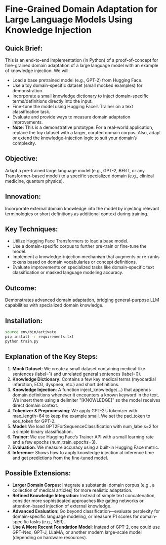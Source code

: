 # Fine-Grained Domain Adaptation for Large Language Models Using Knowledge Injection

## Quick Brief:
This is an end-to-end implementation (in Python) of a proof-of-concept for fine-grained domain adaptation of a large language model with an example of knowledge injection. We will:

- Load a base pretrained model (e.g., GPT-2) from Hugging Face.
- Use a toy domain-specific dataset (small mocked examples) for demonstration.
- Incorporate a small knowledge dictionary to inject domain-specific terms/definitions directly into the input.
- Fine-tune the model using Hugging Face’s Trainer on a text classification task.
- Evaluate and provide ways to measure domain adaptation improvements.
- **Note**: This is a demonstrative prototype. For a real-world application, replace the toy dataset with a larger, curated domain corpus. Also, adapt or extend the knowledge-injection logic to suit your domain’s complexity.

## Objective: 
Adapt a pre-trained large language model (e.g., GPT-2, BERT, or any Transformer-based model) to a specific specialized domain (e.g., clinical medicine, quantum physics).

## Innovation: 
Incorporate external domain knowledge into the model by injecting relevant terminologies or short definitions as additional context during training.

## Key Techniques:
- Utilize Hugging Face Transformers to load a base model.
- Use a domain-specific corpus to further pre-train or fine-tune the model.
- Implement a knowledge-injection mechanism that augments or re-ranks tokens based on domain vocabularies or concept definitions.
- Evaluate improvements on specialized tasks like domain-specific text classification or masked language modeling accuracy.

## Outcome: 
Demonstrates advanced domain adaptation, bridging general-purpose LLM capabilities with specialized domain knowledge.

## Installation:
```bash
source env/bin/activate
pip install -r requirements.txt
python train.py
```

## Explanation of the Key Steps:
1. **Mock Dataset**: We create a small dataset containing medical-like sentences (label=1) and unrelated general sentences (label=0).
2. **Knowledge Dictionary**: Contains a few key medical terms (myocardial infarction, ECG, dyspnea, etc.) and short definitions.
3. **Knowledge Injection**: A function inject_knowledge(...) that appends domain definitions whenever it encounters a known keyword in the text. We insert them using a delimiter "[KNOWLEDGE]" so the model receives direct domain context.
4. **Tokenizer & Preprocessing**: We apply GPT-2’s tokenizer with max_length=64 to keep the example small. We set the pad_token to eos_token for GPT-2.
5. **Model**: We load GPT2ForSequenceClassification with num_labels=2 for a simple binary classification.
6. **Trainer**: We use Hugging Face’s Trainer API with a small learning rate and a few epochs (num_train_epochs=3).
7. **Evaluation**: We measure accuracy using a built-in Hugging Face metric.
8. **Inference**: Shows how to apply knowledge injection at inference time and get predictions from the fine-tuned model.

## Possible Extensions:
- **Larger Domain Corpus**: Integrate a substantial domain corpus (e.g., a collection of medical articles) for more realistic adaptation.
- **Refined Knowledge Integration**: Instead of simple text concatenation, consider more sophisticated approaches like gating networks or attention-based injection of external knowledge.
- **Advanced Evaluation**: Go beyond classification—evaluate perplexity for domain-specific language modeling, or measure F1 scores for domain-specific tasks (e.g., NER).
- **Use A More Recent Foundation Model**: Instead of GPT-2, one could use GPT-Neo, GPT-J, LLaMA, or another modern large-scale model (depending on hardware resources).

